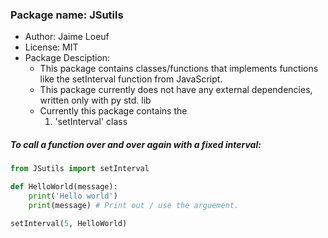 ### Package name: JSutils

- Author: Jaime Loeuf
- License: MIT
- Package Desciption:
	- This package contains classes/functions that implements functions like the setInterval function from JavaScript.
	- This package currently does not have any external dependencies, written only with py std. lib
	- Currently this package contains the
		1. 'setInterval' class

##### To call a function over and over again with a fixed interval:
```python
from JSutils import setInterval

def HelloWorld(message):
	print('Hello world')
	print(message) # Print out / use the arguement.

setInterval(5, HelloWorld)
```
